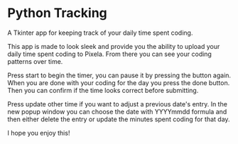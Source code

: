 # Python Tracking

A Tkinter app for keeping track of your daily time spent coding.

This app is made to look sleek and provide you the ability to upload your daily time spent coding to Pixela. From there you can see your coding patterns over time.

Press start to begin the timer, you can pause it by pressing the button again. When you are done with your coding for the day you press the done button. Then you can confirm if the time looks correct before submitting.

Press update other time if you want to adjust a previous date's entry. In the new popup window you can choose the date with YYYYmmdd formula and then either delete the entry or update the minutes spent coding for that day.

I hope you enjoy this!
